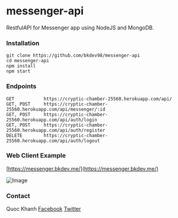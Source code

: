 # messenger-api
RestfulAPI for Messenger app using NodeJS and MongoDB.

### Installation
  ```
  git clone https://github.com/bkdev98/messenger-api
  cd messenger-api
  npm install
  npm start
  ```
### Endpoints
  ```
  GET           https://cryptic-chamber-25560.herokuapp.com/api/
  GET, POST     https://cryptic-chamber-25560.herokuapp.com/api/messenger/:id
  GET, POST     https://cryptic-chamber-25560.herokuapp.com/api/auth/login
  GET, POST     https://cryptic-chamber-25560.herokuapp.com/api/auth/register
  DELETE        https://cryptic-chamber-25560.herokuapp.com/api/auth/logout
  ```
### Web Client Example
  [https://messenger.bkdev.me/](https://messenger.bkdev.me/)

  ![Image](https://github.com/bkdev98/messenger-web-client/blob/master/Screen%20Shot%202017-03-19%20at%2018.16.55.png)
### Contact
  Quoc Khanh
  [Facebook](https://fb.com/bkdev98)
  [Twitter](https://twitter.com/bkdev98)
